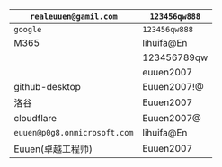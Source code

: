 
| `realeuuen@gamil.com`        | `123456qw888` |
| ---------------------------- | ------------- |
| `google`                     | `123456qw888` |
| M365                         | lihuifa@En    |
|                              | 123456789qw   |
|                              | euuen2007     |
| github-desktop               | Euuen2007!@   |
| 洛谷                           | Euuen2007     |
| cloudflare                   | Euuen2007@    |
| `euuen@p0g8.onmicrosoft.com` | lihuifa@En    |
| Euuen(卓越工程师)                 | Euuen2007     |
